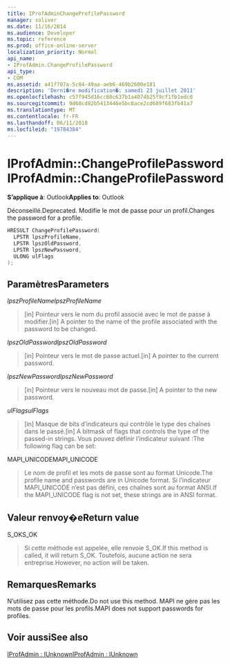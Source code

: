 ```yaml
---
title: IProfAdminChangeProfilePassword
manager: soliver
ms.date: 11/16/2014
ms.audience: Developer
ms.topic: reference
ms.prod: office-online-server
localization_priority: Normal
api_name:
- IProfAdmin.ChangeProfilePassword
api_type:
- COM
ms.assetid: a41f707a-5c84-49aa-aeb6-469b2600e181
description: 'Derni�re modification�: samedi 23 juillet 2011'
ms.openlocfilehash: c57f945d16cc80c637b1a4074b25f9cf1fb1edc0
ms.sourcegitcommit: 9d60cd82b5413446e5bc8ace2cd689f683fb41a7
ms.translationtype: MT
ms.contentlocale: fr-FR
ms.lasthandoff: 06/11/2018
ms.locfileid: "19784384"
---
```

# <a name="iprofadminchangeprofilepassword"></a><span data-ttu-id="6948f-103">IProfAdmin::ChangeProfilePassword</span><span class="sxs-lookup"><span data-stu-id="6948f-103">IProfAdmin::ChangeProfilePassword</span></span>

  
  
<span data-ttu-id="6948f-104">**S’applique à**: Outlook</span><span class="sxs-lookup"><span data-stu-id="6948f-104">**Applies to**: Outlook</span></span> 
  
<span data-ttu-id="6948f-105">Déconseillé.</span><span class="sxs-lookup"><span data-stu-id="6948f-105">Deprecated.</span></span> <span data-ttu-id="6948f-106">Modifie le mot de passe pour un profil.</span><span class="sxs-lookup"><span data-stu-id="6948f-106">Changes the password for a profile.</span></span>
  
```cpp
HRESULT ChangeProfilePassword(
  LPSTR lpszProfileName,
  LPSTR lpszOldPassword,
  LPSTR lpszNewPassword,
  ULONG ulFlags
);
```

## <a name="parameters"></a><span data-ttu-id="6948f-107">Paramètres</span><span class="sxs-lookup"><span data-stu-id="6948f-107">Parameters</span></span>

 <span data-ttu-id="6948f-108">_lpszProfileName_</span><span class="sxs-lookup"><span data-stu-id="6948f-108">_lpszProfileName_</span></span>
  
> <span data-ttu-id="6948f-109">[in] Pointeur vers le nom du profil associé avec le mot de passe à modifier.</span><span class="sxs-lookup"><span data-stu-id="6948f-109">[in] A pointer to the name of the profile associated with the password to be changed.</span></span>
    
 <span data-ttu-id="6948f-110">_lpszOldPassword_</span><span class="sxs-lookup"><span data-stu-id="6948f-110">_lpszOldPassword_</span></span>
  
> <span data-ttu-id="6948f-111">[in] Pointeur vers le mot de passe actuel.</span><span class="sxs-lookup"><span data-stu-id="6948f-111">[in] A pointer to the current password.</span></span>
    
 <span data-ttu-id="6948f-112">_lpszNewPassword_</span><span class="sxs-lookup"><span data-stu-id="6948f-112">_lpszNewPassword_</span></span>
  
> <span data-ttu-id="6948f-113">[in] Pointeur vers le nouveau mot de passe.</span><span class="sxs-lookup"><span data-stu-id="6948f-113">[in] A pointer to the new password.</span></span>
    
 <span data-ttu-id="6948f-114">_ulFlags_</span><span class="sxs-lookup"><span data-stu-id="6948f-114">_ulFlags_</span></span>
  
> <span data-ttu-id="6948f-115">[in] Masque de bits d’indicateurs qui contrôle le type des chaînes dans le passé.</span><span class="sxs-lookup"><span data-stu-id="6948f-115">[in] A bitmask of flags that controls the type of the passed-in strings.</span></span> <span data-ttu-id="6948f-116">Vous pouvez définir l’indicateur suivant :</span><span class="sxs-lookup"><span data-stu-id="6948f-116">The following flag can be set:</span></span>
    
<span data-ttu-id="6948f-117">MAPI_UNICODE</span><span class="sxs-lookup"><span data-stu-id="6948f-117">MAPI_UNICODE</span></span> 
  
> <span data-ttu-id="6948f-118">Le nom de profil et les mots de passe sont au format Unicode.</span><span class="sxs-lookup"><span data-stu-id="6948f-118">The profile name and passwords are in Unicode format.</span></span> <span data-ttu-id="6948f-119">Si l’indicateur MAPI_UNICODE n’est pas défini, ces chaînes sont au format ANSI.</span><span class="sxs-lookup"><span data-stu-id="6948f-119">If the MAPI_UNICODE flag is not set, these strings are in ANSI format.</span></span>
    
## <a name="return-value"></a><span data-ttu-id="6948f-120">Valeur renvoy�e</span><span class="sxs-lookup"><span data-stu-id="6948f-120">Return value</span></span>

<span data-ttu-id="6948f-121">S_OK</span><span class="sxs-lookup"><span data-stu-id="6948f-121">S_OK</span></span> 
  
> <span data-ttu-id="6948f-122">Si cette méthode est appelée, elle renvoie S_OK.</span><span class="sxs-lookup"><span data-stu-id="6948f-122">If this method is called, it will return S_OK.</span></span> <span data-ttu-id="6948f-123">Toutefois, aucune action ne sera entreprise.</span><span class="sxs-lookup"><span data-stu-id="6948f-123">However, no action will be taken.</span></span>
    
## <a name="remarks"></a><span data-ttu-id="6948f-124">Remarques</span><span class="sxs-lookup"><span data-stu-id="6948f-124">Remarks</span></span>

<span data-ttu-id="6948f-125">N’utilisez pas cette méthode.</span><span class="sxs-lookup"><span data-stu-id="6948f-125">Do not use this method.</span></span> <span data-ttu-id="6948f-126">MAPI ne gère pas les mots de passe pour les profils.</span><span class="sxs-lookup"><span data-stu-id="6948f-126">MAPI does not support passwords for profiles.</span></span>
  
## <a name="see-also"></a><span data-ttu-id="6948f-127">Voir aussi</span><span class="sxs-lookup"><span data-stu-id="6948f-127">See also</span></span>



[<span data-ttu-id="6948f-128">IProfAdmin : IUnknown</span><span class="sxs-lookup"><span data-stu-id="6948f-128">IProfAdmin : IUnknown</span></span>](iprofadminiunknown.md)

